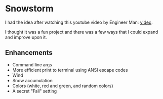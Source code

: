 # Snowstorm

I had the idea after watching this youtube video by Engineer Man: [video](https://www.youtube.com/watch?v=_chP0a4PMTM&ab_channel=EngineerMan).

I thought it was a fun project and there was a few ways that I could expand and improve upon it.

## Enhancements

- Command line args
- More efficient print to terminal using ANSI escape codes
- Wind
- Snow accumulation
- Colors (white, red and green, and random colors)
- A secret "Fall" setting

